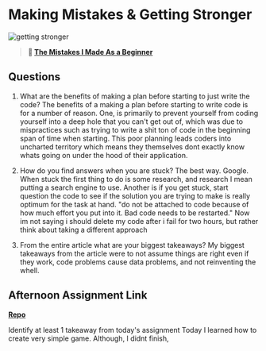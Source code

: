 # Making Mistakes & Getting Stronger

![getting stronger](https://bcw.blob.core.windows.net/public/img/lesson-images/js-bootcamp-logo.jpg)

> **📖 [The Mistakes I Made As a Beginner](https://codeworksacademy.com/fs-student-guide/resources/wk2/06-Coding-Mistakes)**

## Questions

1. What are the benefits of making a plan before starting to just write the code?
The benefits of a making a plan before starting to write code is for a number of reason. One, is primarily to prevent yourself from coding yourself into a deep hole that you can't get out of, which was due to mispractices such as trying to write a shit ton of code in the beginning span of time when starting. This poor planning leads coders into uncharted territory which means they themselves dont exactly know whats going on under the hood of their application.

2. How do you find answers when you are stuck?
The best way. Google. When stuck the first thing to do is some research, and research I mean putting a search engine to use. Another is if you get stuck, start question the code to see if the solution you are trying to make is really optimum for the task at hand. "do not be attached to code because of how much effort you put into it. Bad code needs to be restarted." Now im not saying i should delete my code after i fail for two hours, but rather think about taking a different approach

3. From the entire article what are your biggest takeaways?
My biggest takeaways from the article were to not assume things are right even if they work, code problems cause data problems, and  not reinventing the whell.
## Afternoon Assignment Link

**[Repo](https://github.com/Omanmano2/Thursday-Lab-BossFight.git)**

Identify at least 1 takeaway from today's assignment
Today I learned how to create very simple game. Although, I didnt finish,  